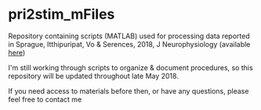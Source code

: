 # pri2stim_mFiles

Repository containing scripts (MATLAB) used for processing data reported in Sprague, Itthipuripat, Vo & Serences, 2018, J Neurophysiology (available [here](https://www.physiology.org/doi/10.1152/jn.00059.2018))

I'm still working through scripts to organize & document procedures, so this repository will be updated throughout late May 2018.

If you need access to materials before then, or have any questions, please feel free to contact me 
